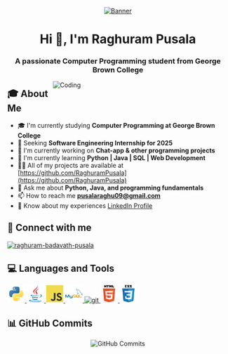 <p align="center">
  <a href="https://www.linkedin.com/in/raghuram-badavath-pusala/">
    <img src="https://img.pikbest.com/background/20220119/ai-artificial-intelligence-starry-sky-portrait-blue-technology-banner_6231445.jpg!w700wp" width="800" height="200" alt="Banner">
  </a>
</p>
<h1 align="center">Hi 👋, I'm Raghuram Pusala</h1>
<h3 align="center">A passionate Computer Programming student from George Brown College</h3>

<img align="right" alt="Coding" width="400" src="https://cdn.dribbble.com/users/1162077/screenshots/3848914/programmer.gif">

## 🎓 About Me

- 🎓 I'm currently studying **Computer Programming at George Brown College**
- 🎯 Seeking **Software Engineering Internship for 2025**
- 🔭 I'm currently working on **Chat-app & other programming projects**
- 🌱 I'm currently learning **Python | Java | SQL | Web Development**
- 👨‍💻 All of my projects are available at [https://github.com/RaghuramPusala](https://github.com/RaghuramPusala)
- 💬 Ask me about **Python, Java, and programming fundamentals**
- 📫 How to reach me **pusalaraghu09@gmail.com**
- 📄 Know about my experiences [LinkedIn Profile](https://www.linkedin.com/in/raghuram-badavath-pusala/)

## 🤝 Connect with me
<p align="left">
<a href="https://linkedin.com/in/raghuram-badavath-pusala" target="blank"><img align="center" src="https://raw.githubusercontent.com/rahuldkjain/github-profile-readme-generator/master/src/images/icons/Social/linked-in-alt.svg" alt="raghuram-badavath-pusala" height="30" width="40" /></a>
</p>

## 💻 Languages and Tools
<p align="left"> 
  <a href="https://www.python.org" target="_blank" rel="noreferrer"> <img src="https://raw.githubusercontent.com/devicons/devicon/master/icons/python/python-original.svg" alt="python" width="40" height="40"/> </a>
  <a href="https://www.java.com" target="_blank" rel="noreferrer"> <img src="https://raw.githubusercontent.com/devicons/devicon/master/icons/java/java-original.svg" alt="java" width="40" height="40"/> </a>
  <a href="https://developer.mozilla.org/en-US/docs/Web/JavaScript" target="_blank" rel="noreferrer"> <img src="https://raw.githubusercontent.com/devicons/devicon/master/icons/javascript/javascript-original.svg" alt="javascript" width="40" height="40"/> </a>
  <a href="https://www.mysql.com/" target="_blank" rel="noreferrer"> <img src="https://raw.githubusercontent.com/devicons/devicon/master/icons/mysql/mysql-original-wordmark.svg" alt="mysql" width="40" height="40"/> </a>
  <a href="https://git-scm.com/" target="_blank" rel="noreferrer"> <img src="https://www.vectorlogo.zone/logos/git-scm/git-scm-icon.svg" alt="git" width="40" height="40"/> </a>
  <a href="https://www.w3.org/html/" target="_blank" rel="noreferrer"> <img src="https://raw.githubusercontent.com/devicons/devicon/master/icons/html5/html5-original-wordmark.svg" alt="html5" width="40" height="40"/> </a>
  <a href="https://www.w3schools.com/css/" target="_blank" rel="noreferrer"> <img src="https://raw.githubusercontent.com/devicons/devicon/master/icons/css3/css3-original-wordmark.svg" alt="css3" width="40" height="40"/> </a>
</p>

## 📊 GitHub Commits

<p align="center">
  <img src="https://github-readme-stats.vercel.app/api?username=raghurampusala&show_icons=true&theme=default&hide_title=true&hide=prs,issues,repos,contribs&count_private=true" alt="GitHub Commits" />
</p>
